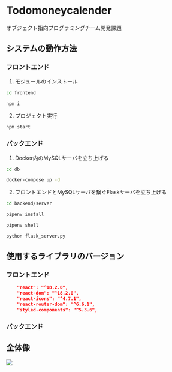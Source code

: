 # Todomoneycalender
オブジェクト指向プログラミングチーム開発課題

## システムの動作方法
### フロントエンド
1. モジュールのインストール
```bash
cd frontend

npm i
```
2. プロジェクト実行
```bash
npm start
```

### バックエンド
1. Docker内のMySQLサーバを立ち上げる
```bash
cd db

docker-compose up -d
```
2. フロントエンドとMySQLサーバを繋ぐFlaskサーバを立ち上げる
```bash
cd backend/server

pipenv install

pipenv shell

python flask_server.py
```

## 使⽤するライブラリのバージョン
### フロントエンド
```json
    "react": "^18.2.0",
    "react-dom": "^18.2.0",
    "react-icons": "^4.7.1",
    "react-router-dom": "^6.6.1",
    "styled-components": "^5.3.6",
```
### バックエンド

## 全体像
![](https://i.imgur.com/CGUdKhK.png)
